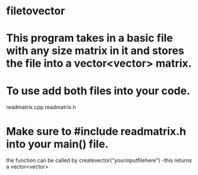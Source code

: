 # filetovector

# This program takes in a basic file with any size matrix in it and stores the file into a vector<vector<long double>> matrix.
  
# To use add both files into your code.
  readmatrix.cpp
  readmatrix.h

# Make sure to #include readmatrix.h into your main() file.
the function can be called by createvector("yourinputfilehere")
  -this returns a vector<vector<long double>>
